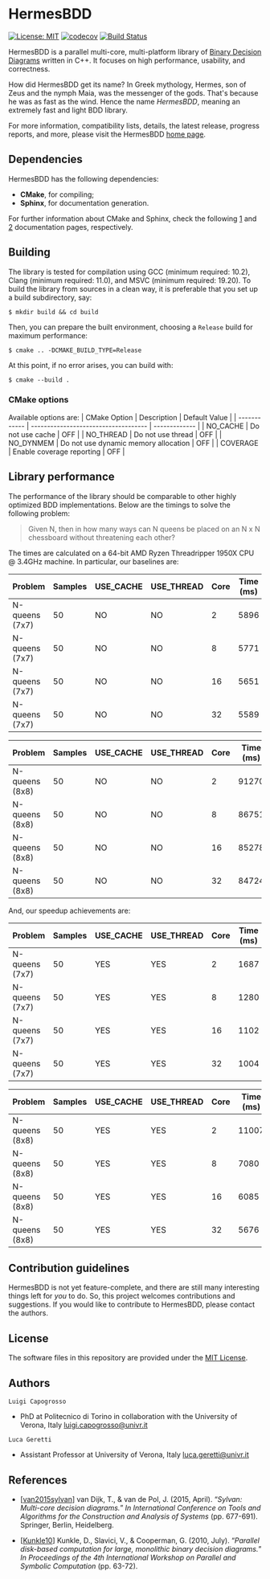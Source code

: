 # HermesBDD #

[![License: MIT](https://img.shields.io/badge/License-MIT-yellow.svg)](https://opensource.org/licenses/MIT)
[![codecov](https://codecov.io/gh/luigicapogrosso/HermesBDD/branch/main/graph/badge.svg)](https://codecov.io/gh/luigicapogrosso/HermesBDD)
[![Build Status](https://github.com/luigicapogrosso/HermesBDD/workflows/Continuous%20Integration/badge.svg)](https://github.com/luigicapogrosso/HermesBDD/actions)

HermesBDD is a parallel multi-core, multi-platform library of [Binary Decision Diagrams](https://en.wikipedia.org/wiki/Binary_decision_diagram) written in C++. It focuses on high performance, usability, and correctness.

How did HermesBDD get its name? In Greek mythology, Hermes, son of Zeus and the nymph Maia, was the messenger of the gods. That's because he was as fast as the wind. Hence the name *HermesBDD*, meaning an extremely fast and light BDD library.

For more information, compatibility lists, details, the latest release, progress reports, and more, please visit the HermesBDD [home page](https://luigicapogrosso.github.io/HermesBDD/).

## Dependencies ##

HermesBDD has the following dependencies:

- **CMake**, for compiling;
- **Sphinx**, for documentation generation.

For further information about CMake and Sphinx, check the following [1](https://cmake.org/) and [2](https://www.sphinx-doc.org/en/master/) documentation pages, respectively.

## Building ##

The library is tested for compilation using GCC (minimum required: 10.2), Clang (minimum required: 11.0), and MSVC (minimum required: 19.20). To build the library from sources in a clean way, it is preferable that you set up a build subdirectory, say:

```
$ mkdir build && cd build
```

Then, you can prepare the built environment, choosing a `Release` build for maximum performance:

```
$ cmake .. -DCMAKE_BUILD_TYPE=Release
```

At this point, if no error arises, you can build with:

```
$ cmake --build .
```

### CMake options ###

Available options are:
| CMake Option | Description                          | Default Value |
| ------------ | ------------------------------------ | ------------- |
| NO_CACHE     | Do not use cache                     | OFF           |
| NO_THREAD    | Do not use thread                    | OFF           |
| NO_DYNMEM    | Do not use dynamic memory allocation | OFF           |
| COVERAGE     | Enable coverage reporting            | OFF           |

## Library performance ##

The performance of the library should be comparable to other highly optimized BDD implementations. 
Below are the timings to solve the following problem:

> Given N, then in how many ways can N queens be placed on an N x N chessboard
> without threatening each other?

The times are calculated on a 64-bit AMD Ryzen Threadripper 1950X CPU @ 3.4GHz machine. In particular, our baselines are:

| Problem        | Samples   | USE_CACHE  | USE_THREAD | Core | Time (ms) |
|--------------- |-----------|------------|------------|------|-----------|
| N-queens (7x7) | 50        | NO         | NO         | 2    | 5896      |
| N-queens (7x7) | 50        | NO         | NO         | 8    | 5771      |
| N-queens (7x7) | 50        | NO         | NO         | 16   | 5651      |
| N-queens (7x7) | 50        | NO         | NO         | 32   | 5589      |

| Problem        | Samples   | USE_CACHE  | USE_THREAD | Core | Time (ms) |
|--------------- |-----------|------------|------------|------|-----------|
| N-queens (8x8) | 50        | NO         | NO         | 2    | 91270     |
| N-queens (8x8) | 50        | NO         | NO         | 8    | 86751     |
| N-queens (8x8) | 50        | NO         | NO         | 16   | 85278     |
| N-queens (8x8) | 50        | NO         | NO         | 32   | 84724     |

And, our speedup achievements are:

| Problem        | Samples   | USE_CACHE  | USE_THREAD | Core | Time (ms) | Speedup |
|--------------  |-----------|------------|----------- |------|-----------|---------|
| N-queens (7x7) | 50        | YES        | YES        | 2    | 1687      | 3.49x   |
| N-queens (7x7) | 50        | YES        | YES        | 8    | 1280      | 4.45x   |
| N-queens (7x7) | 50        | YES        | YES        | 16   | 1102      | 5.12x   |
| N-queens (7x7) | 50        | YES        | YES        | 32   | 1004      | 5.57x   |

| Problem        | Samples   | USE_CACHE  | USE_THREAD | Core | Time (ms) | Speedup |
|--------------- |-----------|------------|------------|------|-----------|---------|
| N-queens (8x8) | 50        | YES        | YES        | 2    | 11007     | 8.29x   |
| N-queens (8x8) | 50        | YES        | YES        | 8    | 7080      | 12.25x  |
| N-queens (8x8) | 50        | YES        | YES        | 16   | 6085      | 14.01x  |
| N-queens (8x8) | 50        | YES        | YES        | 32   | 5676      | 14.92x  |


## Contribution guidelines ##

HermesBDD is not yet feature-complete, and there are still many interesting things left 
for _you_ to do. So, this project welcomes contributions and suggestions. If you would 
like to contribute to HermesBDD, please contact the authors.

## License ##
The software files in this repository are provided under the [MIT License](./LICENSE).

## Authors ##

`Luigi Capogrosso`
- PhD at Politecnico di Torino in collaboration with the University of Verona, Italy [luigi.capogrosso@univr.it](mailto:luigi.capogrosso@univr.it)

`Luca Geretti`
- Assistant Professor at University of Verona, Italy [luca.geretti@univr.it](mailto:luca.geretti@univr.it)

## References ##

- [[van2015sylvan](https://link.springer.com/content/pdf/10.1007/978-3-662-46681-0_60.pdf)] van Dijk, T., & van de Pol, J. (2015, April). “_Sylvan: Multi-core decision diagrams._” _In International Conference on Tools and Algorithms for the Construction and Analysis of Systems_ (pp. 677-691). Springer, Berlin, Heidelberg.

- [[Kunkle10](https://dl.acm.org/doi/abs/10.1145/1837210.1837222)] 
Kunkle, D., Slavici, V., & Cooperman, G. (2010, July). “_Parallel disk-based computation for large, monolithic binary decision diagrams._” _In Proceedings of the 4th International Workshop on Parallel and Symbolic Computation_ (pp. 63-72).

